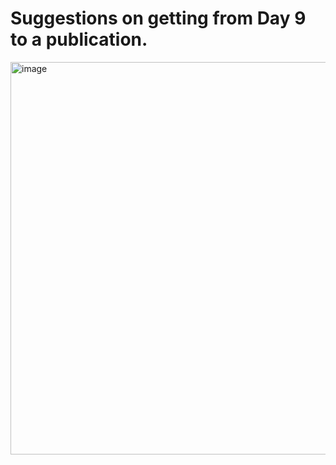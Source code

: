 # Suggestions on getting from Day 9 to a publication. 
<img width="1120" height="628" alt="image" src="https://github.com/user-attachments/assets/ba16c93d-6b7a-41c5-9b90-4a3124fda52a" />


## 
